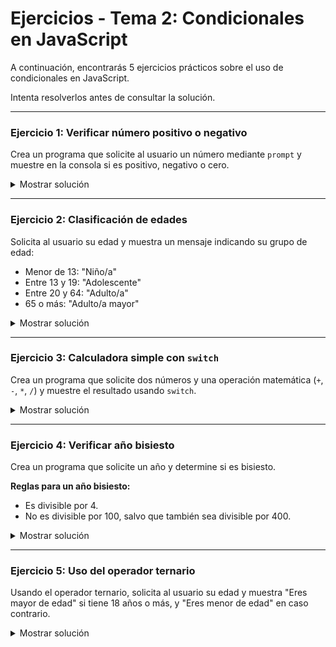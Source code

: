 # **Ejercicios - Tema 2: Condicionales en JavaScript**

A continuación, encontrarás 5 ejercicios prácticos sobre el uso de condicionales en JavaScript.

Intenta resolverlos antes de consultar la solución.

---

### **Ejercicio 1: Verificar número positivo o negativo**

Crea un programa que solicite al usuario un número mediante `prompt` y muestre en la consola si es positivo, negativo o cero.

<details><summary>Mostrar solución</summary>

```js
const number = parseFloat(prompt("Introduce un número:"));

if (number > 0) {
  console.log("El número es positivo.");
} else if (number < 0) {
  console.log("El número es negativo.");
} else {
  console.log("El número es cero.");
}
```

</details>

---

### **Ejercicio 2: Clasificación de edades**

Solicita al usuario su edad y muestra un mensaje indicando su grupo de edad:

- Menor de 13: "Niño/a"
- Entre 13 y 19: "Adolescente"
- Entre 20 y 64: "Adulto/a"
- 65 o más: "Adulto/a mayor"

<details><summary>Mostrar solución</summary>

```js
const age = parseInt(prompt("Introduce tu edad:"));

if (age < 13) {
  console.log("Niño/a");
} else if (age >= 13 && age <= 19) {
  console.log("Adolescente");
} else if (age >= 20 && age <= 64) {
  console.log("Adulto/a");
} else {
  console.log("Adulto/a mayor");
}
```

</details>

---

### **Ejercicio 3: Calculadora simple con `switch`**

Crea un programa que solicite dos números y una operación matemática (`+`, `-`, `*`, `/`) y muestre el resultado usando `switch`.

<details><summary>Mostrar solución</summary>

```js
const num1 = parseFloat(prompt("Introduce el primer número:"));
const num2 = parseFloat(prompt("Introduce el segundo número:"));
const operation = prompt("Introduce la operación (+, -, *, /):");

let result;

switch (operation) {
  case "+":
    result = num1 + num2;
    break;
  case "-":
    result = num1 - num2;
    break;
  case "*":
    result = num1 * num2;
    break;
  case "/":
    result = num2 !== 0 ? num1 / num2 : "Error: división por cero";
    break;
  default:
    result = "Operación no válida";
}

console.log(`Resultado: ${result}`);
```

</details>

---

### **Ejercicio 4: Verificar año bisiesto**

Crea un programa que solicite un año y determine si es bisiesto.

**Reglas para un año bisiesto:**

- Es divisible por 4.
- No es divisible por 100, salvo que también sea divisible por 400.

<details><summary>Mostrar solución</summary>

```js
const year = parseInt(prompt("Introduce un año:"));

if ((year % 4 === 0 && year % 100 !== 0) || year % 400 === 0) {
  console.log(`${year} es un año bisiesto.`);
} else {
  console.log(`${year} no es un año bisiesto.`);
}
```

</details>

---

### **Ejercicio 5: Uso del operador ternario**

Usando el operador ternario, solicita al usuario su edad y muestra "Eres mayor de edad" si tiene 18 años o más, y "Eres menor de edad" en caso contrario.

<details><summary>Mostrar solución</summary>

```js
const age = parseInt(prompt("Introduce tu edad:"));

const message = age >= 18 ? "Eres mayor de edad" : "Eres menor de edad";
console.log(message);
```

</details>
